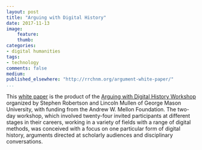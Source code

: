 ```yaml
---
layout: post
title: "Arguing with Digital History"
date: 2017-11-13
image:
    feature:
    thumb:
categories: 
- digital humanities
tags:
- technology
comments: false
medium:
published_elsewhere: "http://rrchnm.org/argument-white-paper/"
...
```


This [white paper](http://rrchnm.org/wordpress/wp-content/uploads/2017/11/digital-history-and-argument.RRCHNM.pdf) is the product of the [Arguing with Digital History Workshop](https://rrchnm.org/news/arguing-with-digital-history-workshop-to-address-a-central-problem-in-digital-history/) organized by Stephen Robertson and Lincoln Mullen of George Mason University, with funding from the Andrew W. Mellon Foundation. The two-day workshop, which involved twenty-four invited participants at different stages in their careers, working in a variety of fields with a range of digital methods, was conceived with a focus on one particular form of digital history, arguments directed at scholarly audiences and disciplinary conversations.
